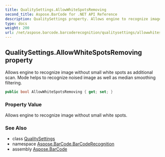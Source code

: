 ```yaml
---
title: QualitySettings.AllowWhiteSpotsRemoving
second_title: Aspose.BarCode for .NET API Reference
description: QualitySettings property. Allows engine to recognize image without small white spots as additional scan. Mode helps to recognize noised image as well as median smoothing filtering
type: docs
weight: 200
url: /net/aspose.barcode.barcoderecognition/qualitysettings/allowwhitespotsremoving/
---
```

## QualitySettings.AllowWhiteSpotsRemoving property

Allows engine to recognize image without small white spots as additional scan. Mode helps to recognize noised image as well as median smoothing filtering.

```csharp
public bool AllowWhiteSpotsRemoving { get; set; }
```

### Property Value

Allows engine to recognize image without small white spots.

### See Also

* class [QualitySettings](../)
* namespace [Aspose.BarCode.BarCodeRecognition](../../qualitysettings/)
* assembly [Aspose.BarCode](../../../)


